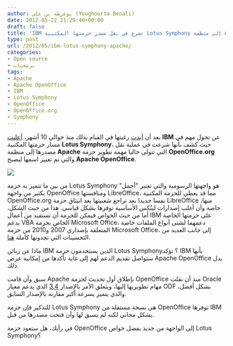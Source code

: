 ```yaml
---
author: يوغرطة بن علي (Youghourta Benali)
date: 2012-05-22 21:29:40+00:00
draft: false
title: 'IBM تشرع في نقل مصدر حزمتها المكتبية Lotus Symphony إلى منظمة Apache  '
type: post
url: /2012/05/ibm-lotus-symphony-apache/
categories:
- Open source
- برمجيات
tags:
- Apache
- Apache OpenOffice
- IBM
- Lotus Symphony
- OpenOffice
- OpenOffice.org
- Symphony
---
```


بعد أن [أبدت](https://www.it-scoop.com/2011/07/ibm-donate-lotus-symphony-source-code-apache/) رغبتها في القيام بذلك منذ حوالي 10 أشهر، [أعلنت](http://article.gmane.org/gmane.comp.apache.incubator.ooo.devel/18332) **IBM** عن تحول مهم في مسار حزمتها المكتبية **Lotus Symphony**، حيث كشف بأنها شرعت في عملية نقل مصدرها إلى منظمة **Apache** التي تتولى حاليا مهمة تطوير حزمة **OpenOffice.org** والتي تم تغيير اسمها ليصبح **Apache OpenOffice**.




[![](https://www.it-scoop.com/wp-content/uploads/2012/05/apache-lotus-symphony.jpg)
](https://www.it-scoop.com/wp-content/uploads/2012/05/apache-lotus-symphony.jpg)




من بين ما تتميز به حزمة Lotus Symphony هو واجهتها الرسومية والتي تعتبر "أجمل" بكثير من واجهة OpenOffice ومنافستها LibreOffice، مما قد يعطي للحزمة المكتبية OpenOffice.org نفسا جديدا بعد تراجع شعبيتها بعد انبثاق حزمة LibreOffice منها، خاصة وأن أغلب إصدارات لينُكس الأساسية توفرها بشكل قياسي. هذا من حيث الشكل، أما من حيث الخواص فيمكن للحزمة أن تستفيد من أعمال IBM على حزمتها الخاصة بدعم VBA الخاص بحزمة Microsoft Office، دعمهما لشتى أنواع الملفات خاصة المتعلقة بإصداري 2007 و2010 من حزمة Microsoft Office، إلى جانب العديد من التحسينات التي تجدونها كاملة [هنا](http://wiki.services.openoffice.org/wiki/Contribution).




ماذا عن زبائن IBM الذين يستخدمون حزمة Lotus Symphony؟ تؤكد IBM بأنها ستواصل تقديم الدعم لهم إلى غاية تأكدها من إمكانية عرض Apache OpenOffice بدل ذلك.




سبق وأن قامت Apache بإطلاق أول تحديث لحزمة OpenOffice منذ أن نقلت Oracle مهام تطويريها إليها، ويتعلق الأمر بالإصدار [3.4](http://www.openoffice.org/download/) الذي يدعم معيار ODF بشكل أفضل، والذي يتميز بسرعة أكبر مقارنة بالإصدار السابق.




للتذكير فإن حزمة Lotus Symphony هي نسخة مستقلة من OpenOffice توفرها IBM بشكل مجاني لكنه لم يسبق لها وأن فتحت مصدرها من قبل.




في رأيك، هل ستعود حزمة OpenOffice إلى الواجهة من جديد بفضل خواص Lotus Symphony؟
